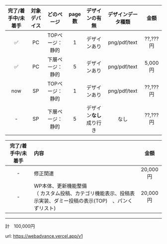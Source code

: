 | 完了/着手中/未着手 | 対象デバイス  | どのページ | page数 | デザインの有無 | デザインデータ種類 | 金額 |
|:---:|:---:|:---:|:---:|:---:|:---:|:---:|
| ✅ | PC | TOPページ：静的  | 1  | デザインあり | png/pdf/text | ??,???円 |
| ✅ | PC| 下層ページ：静的  | 5  | デザインあり | png/pdf/text | 5,000円 |
| now | SP | TOPページ：静的  | 1  | デザインあり | png/pdf/text | ??,???円 |
| - | SP | 下層ページ：静的  | 5  | デザイン**なし** 成り行き | なし | ??,???円 |


| 完了/着手中/未着手 | 内容  | 金額 |
|:---:|:---|:---:|
| - | 修正関連 | 20,000円 |
| - | WP本体、更新機能整備 <br>（ カスタム投稿、カテゴリ機能表示、投稿表示実装、ダミー投稿の表示(TOP)　、パンくずリスト) | 20,000円 |

---
計　100,000円

url: https://webadvance.vercel.app/v1

